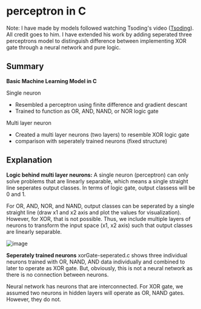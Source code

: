 # perceptron in C

Note: I have made by models followed watching Tsoding's video ([Tsoding](https://www.youtube.com/watch?v=PGSba51aRYU)). All credit goes to him. I have extended his work by adding seperated three perceptrons model to distinguish difference between implementing XOR gate through a neural network and pure logic. 

## Summary
**Basic Machine Learning Model in C**

Single neuron
- Resembled a perceptron using finite difference and gradient descant
- Trained to function as OR, AND, NAND, or NOR logic gate

Multi layer neuron
- Created a multi layer neurons (two layers) to resemble XOR logic gate
- comparison with seperately trained neurons (fixed structure)

## Explanation

**Logic behind multi layer neurons:**
A single neuron (perceptron) can only solve problems that are linearly separable, which means a single straight line seperates output classes. In terms of logic gate, output classess will be 0 and 1. 

For OR, AND, NOR, and NAND, output classes can be seperated by a single straight line (draw x1 and x2 axis and plot the values for visualization). However, for XOR, that is not possible. Thus, we include multiple layers of neurons to transform the input space (x1, x2 axis) such that output classes are linearly separable.  

![image](https://github.com/user-attachments/assets/dfaef9a5-d52a-4221-8a1f-434a8b4e3634)

**Seperately trained neurons**
xorGate-seperated.c shows three individual neurons trained with OR, NAND, AND data individually and combined to later to operate as XOR gate. But, obviously, this is not a neural network as there is no connection between neurons. 

Neural network has neurons that are interconnected. For XOR gate, we assumed two neurons in hidden layers will operate as OR, NAND gates. However, they do not.
